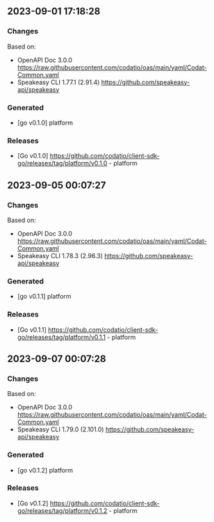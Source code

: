

## 2023-09-01 17:18:28
### Changes
Based on:
- OpenAPI Doc 3.0.0 https://raw.githubusercontent.com/codatio/oas/main/yaml/Codat-Common.yaml
- Speakeasy CLI 1.77.1 (2.91.4) https://github.com/speakeasy-api/speakeasy
### Generated
- [go v0.1.0] platform
### Releases
- [Go v0.1.0] https://github.com/codatio/client-sdk-go/releases/tag/platform/v0.1.0 - platform

## 2023-09-05 00:07:27
### Changes
Based on:
- OpenAPI Doc 3.0.0 https://raw.githubusercontent.com/codatio/oas/main/yaml/Codat-Common.yaml
- Speakeasy CLI 1.78.3 (2.96.3) https://github.com/speakeasy-api/speakeasy
### Generated
- [go v0.1.1] platform
### Releases
- [Go v0.1.1] https://github.com/codatio/client-sdk-go/releases/tag/platform/v0.1.1 - platform

## 2023-09-07 00:07:28
### Changes
Based on:
- OpenAPI Doc 3.0.0 https://raw.githubusercontent.com/codatio/oas/main/yaml/Codat-Common.yaml
- Speakeasy CLI 1.79.0 (2.101.0) https://github.com/speakeasy-api/speakeasy
### Generated
- [go v0.1.2] platform
### Releases
- [Go v0.1.2] https://github.com/codatio/client-sdk-go/releases/tag/platform/v0.1.2 - platform